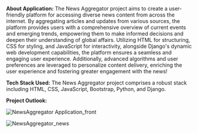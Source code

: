 **About Application:** The News Aggregator project aims to create a user-friendly platform for accessing diverse news content from across the internet. By aggregating articles and updates from various sources, the platform provides users with a comprehensive overview of current events and emerging trends, empowering them to make informed decisions and deepen their understanding of global affairs. Utilizing HTML for structuring, CSS for styling, and JavaScript for interactivity, alongside Django's dynamic web development capabilities, the platform ensures a seamless and engaging user experience. Additionally, advanced algorithms and user preferences are leveraged to personalize content delivery, enriching the user experience and fostering greater engagement with the news!

**Tech Stack Used:** The News Aggregator project comprises a robust stack including HTML, CSS, JavaScript, Bootstrap, Python, and Django.

**Project Outlook:**


![NewsAggregator Application_front](https://github.com/PrashantAnand03/News-Aggregator-App/assets/106450463/637b49d5-860e-4bea-9069-5f0794a3d8c4)


![NewsAggregator_news](https://github.com/PrashantAnand03/News-Aggregator-App/assets/106450463/e1eda451-d3e0-45db-9af3-d94b05b4d9e7)
